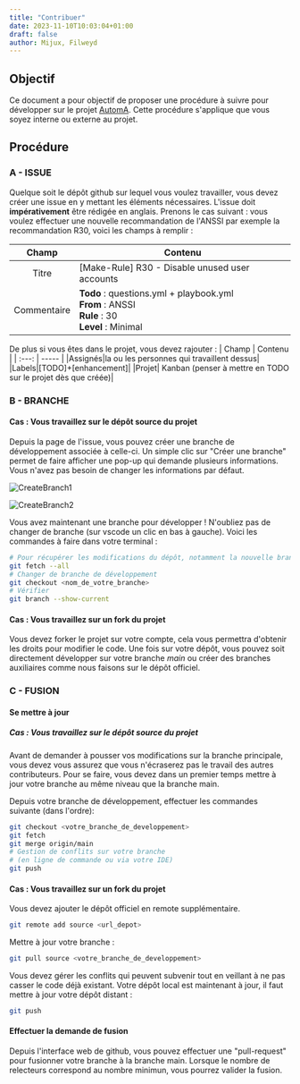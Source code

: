 ```yaml
---
title: "Contribuer"
date: 2023-11-10T10:03:04+01:00
draft: false
author: Mijux, Filweyd
---
```



## Objectif

Ce document a pour objectif de proposer une procédure à suivre pour développer sur le projet [AutomA](https://github.com/Autom-A). Cette procédure s'applique que vous soyez interne ou externe au projet.

## Procédure

### A - ISSUE

Quelque soit le dépôt github sur lequel vous voulez travailler, vous devez créer une issue en y mettant les éléments nécessaires. L'issue doit **impérativement** être rédigée en anglais.
Prenons le cas suivant : vous voulez effectuer une nouvelle recommandation de l'ANSSI par exemple la recommandation R30, voici les champs à remplir :

| Champ | Contenu |
| :---: | ----- |
|Titre |[Make-Rule] R30 - Disable unused user accounts|
|Commentaire|**Todo** : questions.yml + playbook.yml <br> **From** : ANSSI <br> **Rule** : 30 <br> **Level** : Minimal|

De plus si vous êtes dans le projet, vous devez rajouter :
| Champ | Contenu |
| :---: | ----- |
|Assignés|la ou les personnes qui travaillent dessus|
|Labels|[TODO]+[enhancement]|
|Projet| Kanban (penser à mettre en TODO sur le projet dès que créée)|

### B - BRANCHE

#### Cas : Vous travaillez sur le dépôt source du projet

Depuis la page de l'issue, vous pouvez créer une branche de développement associée à celle-ci. Un simple clic sur "Créer une branche" permet de faire afficher une pop-up qui demande plusieurs informations. Vous n'avez pas besoin de changer les informations par défaut.

![CreateBranch1](/images/contribute/img1.png)

![CreateBranch2](/images/contribute/img2.png)

Vous avez maintenant une branche pour développer ! N'oubliez pas de changer de branche (sur vscode un clic en bas à gauche). Voici les commandes à faire dans votre terminal :
```bash
# Pour récupérer les modifications du dépôt, notamment la nouvelle branche
git fetch --all
# Changer de branche de développement
git checkout <nom_de_votre_branche>
# Vérifier
git branch --show-current
```
#### Cas : Vous travaillez sur un fork du projet

Vous devez forker le projet sur votre compte, cela vous permettra d'obtenir les droits pour modifier le code. Une fois sur votre dépôt, vous pouvez soit directement développer sur votre branche *main* ou créer des branches auxiliaires comme nous faisons sur le dépôt officiel.

### C - FUSION

#### Se mettre à jour

##### Cas : Vous travaillez sur le dépôt source du projet

Avant de demander à pousser vos modifications sur la branche principale, vous devez vous assurez que vous n'écraserez pas le travail des autres contributeurs. Pour se faire, vous devez dans un premier temps mettre à jour votre branche au même niveau que la branche main.

Depuis votre branche de développement, effectuer les commandes suivante (dans l'ordre):
```bash
git checkout <votre_branche_de_developpement>
git fetch
git merge origin/main
# Gestion de conflits sur votre branche
# (en ligne de commande ou via votre IDE) 
git push
```

#### Cas : Vous travaillez sur un fork du projet

Vous devez ajouter le dépôt officiel en remote supplémentaire. 
```bash
git remote add source <url_depot>
```

Mettre à jour votre branche :
```bash
git pull source <votre_branche_de_developpement>
```
Vous devez gérer les conflits qui peuvent subvenir tout en veillant à ne pas casser le code déjà existant. Votre dépôt local est maintenant à jour, il faut mettre à jour votre dépôt distant : 
```bash
git push 
```

#### Effectuer la demande de fusion

Depuis l'interface web de github, vous pouvez effectuer une "pull-request" pour fusionner votre branche à la branche main. Lorsque le nombre de relecteurs correspond au nombre minimun, vous pourrez valider la fusion. 